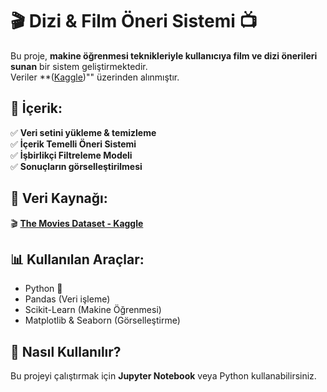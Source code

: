 # 🎬 Dizi & Film Öneri Sistemi 📺  

Bu proje, **makine öğrenmesi teknikleriyle kullanıcıya film ve dizi önerileri sunan** bir sistem geliştirmektedir.  
Veriler **([Kaggle](https://www.kaggle.com))"" üzerinden alınmıştır.  

## 📌 İçerik:  
✅ **Veri setini yükleme & temizleme**  
✅ **İçerik Temelli Öneri Sistemi**  
✅ **İşbirlikçi Filtreleme Modeli**  
✅ **Sonuçların görselleştirilmesi**  

## 📂 Veri Kaynağı:  
🎬 **[The Movies Dataset - Kaggle](https://www.kaggle.com/datasets/rounakbanik/the-movies-dataset)**  

## 📊 Kullanılan Araçlar:  
- Python 🐍  
- Pandas (Veri işleme)  
- Scikit-Learn (Makine Öğrenmesi)  
- Matplotlib & Seaborn (Görselleştirme)  

## 🚀 Nasıl Kullanılır?  
Bu projeyi çalıştırmak için **Jupyter Notebook** veya Python kullanabilirsiniz.  
